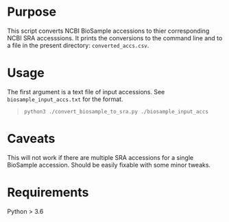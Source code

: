 # Purpose

This script converts NCBI BioSample accessions to thier corresponding NCBI SRA accesssions. It prints the conversions to the command line and to a file in the present directory: `converted_accs.csv`.

# Usage

The first argument is a text file of input accessions. See `biosample_input_accs.txt` for the format.

> `python3 ./convert_biosample_to_sra.py ./biosample_input_accs`

# Caveats
This will not work if there are multiple SRA accessions for a single BioSample accession. Should be easily fixable with some minor tweaks.

# Requirements

Python > 3.6